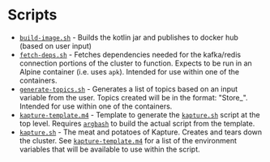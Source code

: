# Scripts

* [`build-image.sh`](./build-image.sh) - Builds the kotlin jar and publishes to docker hub (based on user input)
* [`fetch-deps.sh`](./fetch-deps.sh) - Fetches dependencies needed for the kafka/redis connection portions of the cluster to function.  Expects to be run in an Alpine container (i.e. uses `apk`).  Intended for use within one of the containers.
* [`generate-topics.sh`](./generate-topics.sh) - Generates a list of topics based on an input variable from the user.  Topics created will be in the format: "Store_<NUMBER>".  Intended for use within one of the containers.
* [`kapture-template.m4`](./kapture-template.m4) - Template to generate the [`kapture.sh`](../kapture.sh) script at the top level.  Requires [`argbash`](https://argbash.io/) to build the actual script from the template.
* [`kapture.sh`](./kapture.sh) - The meat and potatoes of Kapture.  Creates and tears down the cluster.  See [`kapture-template.m4`](./kapture-template.m4) for a list of the environment variables that will be available to use within the script.